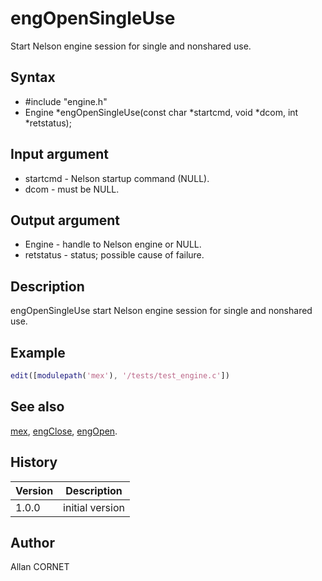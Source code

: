 

# engOpenSingleUse

Start Nelson engine session for single and nonshared use.

## Syntax

- #include "engine.h"
- Engine *engOpenSingleUse(const char *startcmd, void *dcom, int *retstatus);

## Input argument

 - startcmd - Nelson startup command (NULL).
 - dcom - must be NULL.

## Output argument

 - Engine - handle to Nelson engine or NULL.
 - retstatus - status; possible cause of failure.

## Description


  <p>engOpenSingleUse start Nelson engine session for single and nonshared use.</p>


## Example

```matlab
edit([modulepath('mex'), '/tests/test_engine.c'])
```

## See also

[mex](mex.md), [engClose](engClose.md), [engOpen](engOpen.md).
## History

|Version|Description|
|------|------|
|1.0.0|initial version|


## Author

Allan CORNET



